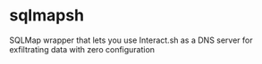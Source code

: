 # sqlmapsh
SQLMap wrapper that lets you use Interact.sh as a DNS server for exfiltrating data with zero configuration
